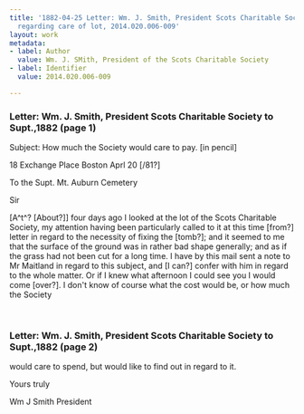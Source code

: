 ```yaml
---
title: '1882-04-25 Letter: Wm. J. Smith, President Scots Charitable Society to Supt.,
  regarding care of lot, 2014.020.006-009'
layout: work
metadata:
- label: Author
  value: Wm. J. SMith, President of the Scots Charitable Society
- label: Identifier
  value: 2014.020.006-009

---
```

<div class="pages">
<div id="page-1484744">
<h3><a name="page-1484744">Letter: Wm. J. Smith, President Scots Charitable Society to Supt.,1882 (page 1)</a></h3>
<div class="page-content">
<p>Subject: How much the Society would care to pay. [in pencil]</p>
<p>18 Exchange Place<span class='line-break'> </span>Boston Aprl 20 [/81?]</p>
<p>To the Supt.<span class='line-break'> </span>Mt. Auburn Cemetery</p>
<p>Sir</p>
<p>[A^t^? [About?]] four days ago I looked at<span class='line-break'> </span>the lot of the Scots Charitable Society,<span class='line-break'> </span>my attention having been particularly<span class='line-break'> </span>called to it at this time [from?]<span class='line-break'> </span>letter in regard to the necessity of<span class='line-break'> </span>fixing the [tomb?]; and it seemed to<span class='line-break'> </span>me that the surface of the ground<span class='line-break'> </span>was in rather bad shape generally;<span class='line-break'> </span>and as if the grass had not been<span class='line-break'> </span>cut for a long time. I have by this<span class='line-break'> </span>mail sent a note to Mr Maitland<span class='line-break'> </span>in regard to this subject, and [I can?]<span class='line-break'> </span>confer with him in regard to the whole<span class='line-break'> </span>matter. Or if I knew what afternoon<span class='line-break'> </span>I could see you I would come [over?].<span class='line-break'> </span>I don't know of course what the cost<span class='line-break'> </span>would be, or how much the Society</p>
</div>
</div>
<br />
<div id="page-1484745">
<h3><a name="page-1484745">Letter: Wm. J. Smith, President Scots Charitable Society to Supt.,1882 (page 2)</a></h3>
<div class="page-content">
<p>would care to spend, but would<span class='line-break'> </span>like to find out in regard to it.</p>
<p>Yours truly</p>
<p>Wm J Smith<span class='line-break'> </span>President</p>
</div>
</div>
<br />
</div>
